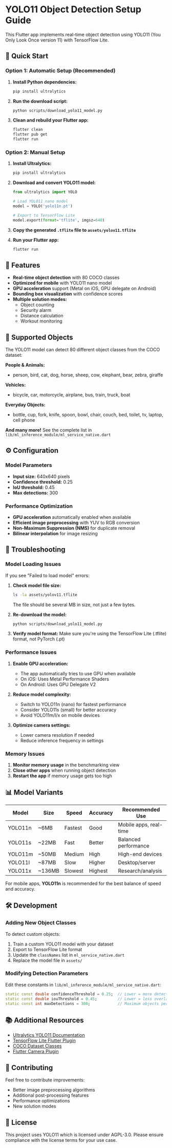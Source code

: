 # YOLO11 Object Detection Setup Guide

This Flutter app implements real-time object detection using YOLO11 (You Only Look Once version 11) with TensorFlow Lite.

## 🚀 Quick Start

### Option 1: Automatic Setup (Recommended)

1. **Install Python dependencies:**
   ```bash
   pip install ultralytics
   ```

2. **Run the download script:**
   ```bash
   python scripts/download_yolo11_model.py
   ```

3. **Clean and rebuild your Flutter app:**
   ```bash
   flutter clean
   flutter pub get
   flutter run
   ```

### Option 2: Manual Setup

1. **Install Ultralytics:**
   ```bash
   pip install ultralytics
   ```

2. **Download and convert YOLO11 model:**
   ```python
   from ultralytics import YOLO
   
   # Load YOLO11 nano model
   model = YOLO('yolo11n.pt')
   
   # Export to TensorFlow Lite
   model.export(format='tflite', imgsz=640)
   ```

3. **Copy the generated `.tflite` file to `assets/yolov11.tflite`**

4. **Run your Flutter app:**
   ```bash
   flutter run
   ```

## 📱 Features

- **Real-time object detection** with 80 COCO classes
- **Optimized for mobile** with YOLO11 nano model
- **GPU acceleration** support (Metal on iOS, GPU delegate on Android)
- **Bounding box visualization** with confidence scores
- **Multiple solution modes:**
  - Object counting
  - Security alarm
  - Distance calculation
  - Workout monitoring

## 🎯 Supported Objects

The YOLO11 model can detect 80 different object classes from the COCO dataset:

**People & Animals:**
- person, bird, cat, dog, horse, sheep, cow, elephant, bear, zebra, giraffe

**Vehicles:**
- bicycle, car, motorcycle, airplane, bus, train, truck, boat

**Everyday Objects:**
- bottle, cup, fork, knife, spoon, bowl, chair, couch, bed, toilet, tv, laptop, cell phone

**And many more!** See the complete list in `lib/ml_inference_module/ml_service_native.dart`

## ⚙️ Configuration

### Model Parameters
- **Input size:** 640x640 pixels
- **Confidence threshold:** 0.25
- **IoU threshold:** 0.45
- **Max detections:** 300

### Performance Optimization
- **GPU acceleration** automatically enabled when available
- **Efficient image preprocessing** with YUV to RGB conversion
- **Non-Maximum Suppression (NMS)** for duplicate removal
- **Bilinear interpolation** for image resizing

## 🔧 Troubleshooting

### Model Loading Issues

If you see "Failed to load model" errors:

1. **Check model file size:**
   ```bash
   ls -la assets/yolov11.tflite
   ```
   The file should be several MB in size, not just a few bytes.

2. **Re-download the model:**
   ```bash
   python scripts/download_yolo11_model.py
   ```

3. **Verify model format:**
   Make sure you're using the TensorFlow Lite (.tflite) format, not PyTorch (.pt)

### Performance Issues

1. **Enable GPU acceleration:**
   - The app automatically tries to use GPU when available
   - On iOS: Uses Metal Performance Shaders
   - On Android: Uses GPU Delegate V2

2. **Reduce model complexity:**
   - Switch to YOLO11n (nano) for fastest performance
   - Consider YOLO11s (small) for better accuracy
   - Avoid YOLO11m/l/x on mobile devices

3. **Optimize camera settings:**
   - Lower camera resolution if needed
   - Reduce inference frequency in settings

### Memory Issues

1. **Monitor memory usage** in the benchmarking view
2. **Close other apps** when running object detection
3. **Restart the app** if memory usage gets too high

## 📊 Model Variants

| Model | Size | Speed | Accuracy | Recommended Use |
|-------|------|-------|----------|-----------------|
| YOLO11n | ~6MB | Fastest | Good | Mobile apps, real-time |
| YOLO11s | ~22MB | Fast | Better | Balanced performance |
| YOLO11m | ~50MB | Medium | High | High-end devices |
| YOLO11l | ~87MB | Slow | Higher | Desktop/server |
| YOLO11x | ~136MB | Slowest | Highest | Research/analysis |

For mobile apps, **YOLO11n** is recommended for the best balance of speed and accuracy.

## 🛠️ Development

### Adding New Object Classes

To detect custom objects:

1. Train a custom YOLO11 model with your dataset
2. Export to TensorFlow Lite format
3. Update the `classNames` list in `ml_service_native.dart`
4. Replace the model file in `assets/`

### Modifying Detection Parameters

Edit these constants in `lib/ml_inference_module/ml_service_native.dart`:

```dart
static const double confidenceThreshold = 0.25;  // Lower = more detections
static const double iouThreshold = 0.45;         // Lower = less overlap filtering
static const int maxDetections = 300;            // Maximum objects per frame
```

## 📚 Additional Resources

- [Ultralytics YOLO11 Documentation](https://docs.ultralytics.com/)
- [TensorFlow Lite Flutter Plugin](https://pub.dev/packages/tflite_flutter)
- [COCO Dataset Classes](https://cocodataset.org/#explore)
- [Flutter Camera Plugin](https://pub.dev/packages/camera)

## 🤝 Contributing

Feel free to contribute improvements:
- Better image preprocessing algorithms
- Additional post-processing features
- Performance optimizations
- New solution modes

## 📄 License

This project uses YOLO11 which is licensed under AGPL-3.0. Please ensure compliance with the license terms for your use case.